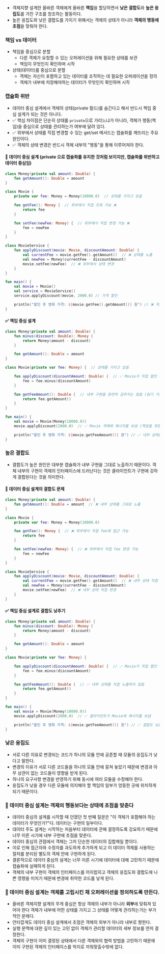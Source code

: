 * 객체지향 설계란 올바른 객체에게 올바른 **책임**을 할당하면서 **낮은 결합도**와 **높은 응집도**를 가진 구조를 창조하는 활동이다.
* 높은 응집도와 낮은 결합도를 가지기 위해서는 객체의 상태가 아니라 **객체의 행동에 초점**을 맞춰야 한다.

### 책임 vs 데이터
* 책임을 중심으로 분할
  * 다른 객체가 요청할 수 있는 오퍼레이션을 위해 필요한 상태를 보관
  * 책임이 무엇인지 확인하며 시작
* 상태(데이터)를 중심으로 분할
  * 객체는 자신이 포함하고 있는 데이터를 조작하는 데 필요한 오퍼레이션을 정의
  * 객체가 내부에 저장해야하는 데이터가 무엇인지 확인하며 시작


### 캡슐화 위반

* 데이터 중심 설계에서 객체의 상태(private 필드)를 숨긴다고 해서 반드시 책임 중심 설계가 되는 것은 아니다. 
* ✅ 핵심 차이점은 단순히 상태를 ```private```으로 가리느냐가 아니라, 객체가 행동(책임)을 중심으로 상태를 관리하는가 여부에 달려 있다. 
* ✅ 외부에서 상태를 직접 변경할 수 있는 get/set 메서드는 캡슐화를 깨뜨리는 주요 원인이다. 
* ✅ 객체의 상태 변경은 반드시 객체 내부의 "행동"을 통해 이루어져야 한다.

#### 🚨 데이터 중심 설계 (private 으로 캡슐화를 유지한 것처럼 보이지만, 캡슐화를 위반하고 데이터 중심임)
```kotlin
class Money(private val amount: Double) {
    fun getAmount(): Double = amount
}

class Movie {
    private var fee: Money = Money(10000.0)  // 상태를 가지고 있음

    fun getFee(): Money {  // 외부에서 직접 조회 가능 ❌
        return fee
    }

    fun setFee(newFee: Money) {  // 외부에서 직접 변경 가능 ❌
        fee = newFee
    }
}

class MovieService {
    fun applyDiscount(movie: Movie, discountAmount: Double) {
        val currentFee = movie.getFee().getAmount()  // ❌ 상태를 노출
        val newFee = Money(currentFee - discountAmount)
        movie.setFee(newFee)  // ❌ 외부에서 상태 변경
    }
}

fun main() {
    val movie = Movie()
    val service = MovieService()
    service.applyDiscount(movie, 2000.0) // 가격 할인

    println("할인 후 영화 가격: ${movie.getFee().getAmount()} 원") // ❌ 직접 접근
}

```

#### ✅ 책임 중심 설계
```kotlin
class Money(private val amount: Double) {
    fun minus(discount: Double): Money {
        return Money(amount - discount)
    }

    fun getAmount(): Double = amount
}

class Movie(private var fee: Money) {  // 상태를 가지고 있음

    fun applyDiscount(discountAmount: Double) {  // ✅ Movie가 직접 할인 적용
        fee = fee.minus(discountAmount)
    }

    fun getFeeAmount(): Double {  // 내부 구현을 완전히 감추지는 않음 (읽기 가능)
        return fee.getAmount()
    }
}

fun main() {
    val movie = Movie(Money(10000.0))
    movie.applyDiscount(2000.0)  // ✅ Movie 객체에 메시지를 보냄 (책임을 위임)

    println("할인 후 영화 가격: ${movie.getFeeAmount()} 원") // ✅ 내부 상태를 노출하지 않고 필요한 값만 제공
}
```

### 높은 결합도

* 결합도가 높은 원인은 대부분 캡슐화가 내부 구현을 그대로 노출하기 때문이다. 객체 내부의 구현이 객체의 인터페이스에 드러난다는 것은 클라이언트가 구현에 강하게 결합된다는 것을 의미한다.

#### 🚨 데이터 중심 설계의 결합도 문제

```kotlin
class Money(private val amount: Double) {
    fun getAmount(): Double = amount  // ❌ 내부 상태를 그대로 노출
}

class Movie {
    private var fee: Money = Money(10000.0)

    fun getFee(): Money {  // ❌ 외부에서 직접 fee에 접근 가능
        return fee
    }

    fun setFee(newFee: Money) {  // ❌ 외부에서 직접 fee 변경 가능
        fee = newFee
    }
}

class MovieService {
    fun applyDiscount(movie: Movie, discountAmount: Double) {
        val currentFee = movie.getFee().getAmount()  // ❌ 내부 상태 직접 조회
        val newFee = Money(currentFee - discountAmount)
        movie.setFee(newFee)  // ❌ 내부 상태 직접 변경
    }
}
```

#### ✅ 책임 중심 설계로 결합도 낮추기

```kotlin
class Money(private val amount: Double) {
    fun minus(discount: Double): Money {
        return Money(amount - discount)
    }

    fun getAmount(): Double = amount
}

class Movie(private var fee: Money) {  

    fun applyDiscount(discountAmount: Double) {  // ✅ Movie가 직접 할인 책임을 가짐
        fee = fee.minus(discountAmount)
    }

    fun getFeeAmount(): Double {  // ✅ 내부 상태를 직접 노출하지 않음
        return fee.getAmount()
    }
}

fun main() {
    val movie = Movie(Money(10000.0))
    movie.applyDiscount(2000.0)  // ✅ 클라이언트가 Movie에 메시지를 보냄

    println("할인 후 영화 가격: ${movie.getFeeAmount()} 원") // ✅ 결합도 낮음
}
```

### 낮은 응집도

* 서로 다른 이유로 변경되는 코드가 하나의 모듈 안에 공존할 때 모듈의 응집도가 낮다고 말한다. 
* 변경의 이유가 서로 다른 코드들을 하나의 모듈 안에 뭉쳐 놓았기 때문에 변경과 아무 상관이 없는 코드들이 영향을 받게 된다.
* 하나의 요구사항 변경을 반영하기 위해 동시에 여러 모듈을 수정해야 한다. 
* 응집도가 낮을 경우 다른 모듈에 의지해야 할 책임의 일부가 엉뚱한 곳에 위치하게 되기 때문이다.

### 📌 데이터 중심 설계는 객체의 행동보다는 상태에 초점을 맞춘다

* 데이터 중심의 설계를 시작할 때 던졌던 첫 번째 질문은 "이 객체가 포함해야 하는 데이터가 무엇인가?"다. 데이터는 구현의 일부이다.
* 데이터 주도 설계는 시작하는 처음부터 데이터에 관해 결정하도록 강요하기 때문에 너무 이른 시기에 내부 구현에 초점을 맞춘다.
* 데이터 중심의 관점에서 객체는 그저 단순한 데이터의 집합체일 뿐이다. 
* 이로 인해 접근자와 수정자를 과도하게 추가하게 되고 이 데이터 객체를 사용하는 절차를 분리된 별도의 객체 안에 구현하게 된다. 
* 결론적으로 데이터 중심의 설계는 너무 이른 시기에 데이터에 대해 고민하기 때문에 캡슐화에 실패하게 된다. 
* 객체의 내부 구현이 객체의 인터페이스를 어지럽히고 객체의 응집도와 결합도에 나쁜 영향을 미치기 때문에 변경에 취약한 코드를 낳게 된다.

### 📌 데이터 중심 설계는 객체를 고립시킨 채 오퍼레이션을 정의하도록 만든다.

* 올바른 객체지향 설계의 무게 중심은 항상 객체의 내부가 아니라 **외부**에 맞춰져 있어야 한다 객체가 내부에 어떤 상태를 가지고 그 상태를 어떻게 관리하는가는 부가적인 문제다.
* 안타깝게도 데이터 중심 설계에서 초점은 객체의 외부가 아니라 내부로 향한다. 
* 실행 문맥에 대한 깊이 있는 고민 없이 객체가 관리할 데이터의 세부 정보를 먼저 결정한다. 
* 객체의 구현이 이미 결정된 상태에서 다른 객체와의 협력 방법을 고민하기 때문에 이미 구현된 객체의 인터페이스를 억지로 끼워맞출수밖에 없다.